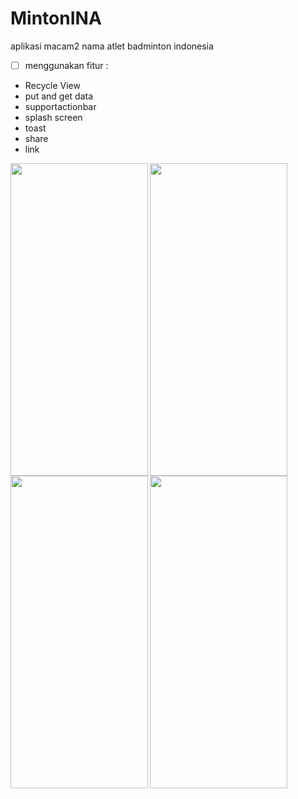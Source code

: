 # MintonINA
aplikasi macam2 nama atlet badminton indonesia 
- [ ] menggunakan fitur :
- Recycle View
- put and get data
- supportactionbar
- splash screen
- toast
- share
- link 

<img src="https://user-images.githubusercontent.com/47045293/145054977-24aab7f8-ec3d-4b41-892e-69c0a0aa4088.jpeg" align="left" width="220" height="500">
<img src="https://user-images.githubusercontent.com/47045293/144864884-6a880e7c-eb8b-4231-9c03-27a76e9c5197.jpeg" align="left" width="220" height="500">
<img src="https://user-images.githubusercontent.com/47045293/145054979-0edf4b3a-9c52-4dc4-b903-56b137f29e0b.jpeg" align="left" width="220" height="500">
<img src="https://user-images.githubusercontent.com/47045293/145054966-7c008b99-a4b8-4084-8807-c074830abbda.jpeg" align="left" width="220" height="500">



